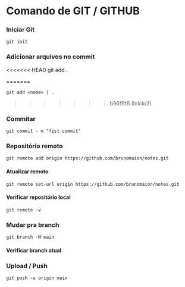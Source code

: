 # Comando de GIT / GITHUB

### Iniciar Git

```
git init
```

### Adicionar arquivos no commit

<<<<<<< HEAD
git add .    

=======
```
git add <nome> | .    
```
>>>>>>> b96f9f6 (Inicio2)

### Commitar

```
git commit - m "fist commit"
```

### Repositório remoto
 
```
git remote add origin https://github.com/brunomaion/notes.git
```

#### Atualizar remoto

```
git remote set-url origin https://github.com/brunomaion/notes.git
```

#### Verificar repositório local

```
git remote -v
```

### Mudar pra branch

```
git branch -M main
```

#### Verificar branch atual

### Upload / Push

```
git push -u origin main
```
